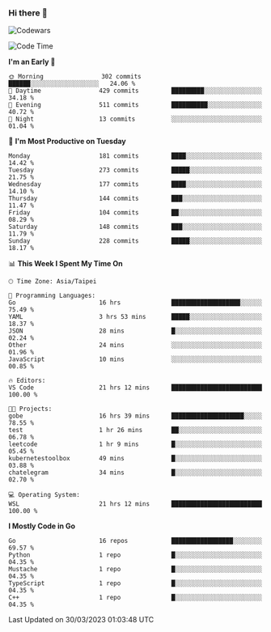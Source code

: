 ### Hi there 👋

![Codewars](https://www.codewars.com/users/omegaatt36/badges/small)

<!--START_SECTION:waka-->
![Code Time](http://img.shields.io/badge/Code%20Time-995%20hrs%203%20mins-blue)

**I'm an Early 🐤** 

```text
🌞 Morning                302 commits         ██████░░░░░░░░░░░░░░░░░░░   24.06 % 
🌆 Daytime                429 commits         █████████░░░░░░░░░░░░░░░░   34.18 % 
🌃 Evening                511 commits         ██████████░░░░░░░░░░░░░░░   40.72 % 
🌙 Night                  13 commits          ░░░░░░░░░░░░░░░░░░░░░░░░░   01.04 % 
```
📅 **I'm Most Productive on Tuesday** 

```text
Monday                   181 commits         ████░░░░░░░░░░░░░░░░░░░░░   14.42 % 
Tuesday                  273 commits         █████░░░░░░░░░░░░░░░░░░░░   21.75 % 
Wednesday                177 commits         ████░░░░░░░░░░░░░░░░░░░░░   14.10 % 
Thursday                 144 commits         ███░░░░░░░░░░░░░░░░░░░░░░   11.47 % 
Friday                   104 commits         ██░░░░░░░░░░░░░░░░░░░░░░░   08.29 % 
Saturday                 148 commits         ███░░░░░░░░░░░░░░░░░░░░░░   11.79 % 
Sunday                   228 commits         █████░░░░░░░░░░░░░░░░░░░░   18.17 % 
```


📊 **This Week I Spent My Time On** 

```text
🕑︎ Time Zone: Asia/Taipei

💬 Programming Languages: 
Go                       16 hrs              ███████████████████░░░░░░   75.49 % 
YAML                     3 hrs 53 mins       █████░░░░░░░░░░░░░░░░░░░░   18.37 % 
JSON                     28 mins             █░░░░░░░░░░░░░░░░░░░░░░░░   02.24 % 
Other                    24 mins             ░░░░░░░░░░░░░░░░░░░░░░░░░   01.96 % 
JavaScript               10 mins             ░░░░░░░░░░░░░░░░░░░░░░░░░   00.85 % 

🔥 Editors: 
VS Code                  21 hrs 12 mins      █████████████████████████   100.00 % 

🐱‍💻 Projects: 
gobe                     16 hrs 39 mins      ████████████████████░░░░░   78.55 % 
test                     1 hr 26 mins        ██░░░░░░░░░░░░░░░░░░░░░░░   06.78 % 
leetcode                 1 hr 9 mins         █░░░░░░░░░░░░░░░░░░░░░░░░   05.45 % 
kubernetestoolbox        49 mins             █░░░░░░░░░░░░░░░░░░░░░░░░   03.88 % 
chatelegram              34 mins             █░░░░░░░░░░░░░░░░░░░░░░░░   02.70 % 

💻 Operating System: 
WSL                      21 hrs 12 mins      █████████████████████████   100.00 % 
```

**I Mostly Code in Go** 

```text
Go                       16 repos            █████████████████░░░░░░░░   69.57 % 
Python                   1 repo              █░░░░░░░░░░░░░░░░░░░░░░░░   04.35 % 
Mustache                 1 repo              █░░░░░░░░░░░░░░░░░░░░░░░░   04.35 % 
TypeScript               1 repo              █░░░░░░░░░░░░░░░░░░░░░░░░   04.35 % 
C++                      1 repo              █░░░░░░░░░░░░░░░░░░░░░░░░   04.35 % 
```




 Last Updated on 30/03/2023 01:03:48 UTC
<!--END_SECTION:waka-->

<!--
**omegaatt36/omegaatt36** is a ✨ _special_ ✨ repository because its `README.md` (this file) appears on your GitHub profile.

Here are some ideas to get you started:

- 🔭 I’m currently working on ...
- 🌱 I’m currently learning ...
- 👯 I’m looking to collaborate on ...
- 🤔 I’m looking for help with ...
- 💬 Ask me about ...
- 📫 How to reach me: ...
- 😄 Pronouns: ...
- ⚡ Fun fact: ...
-->
